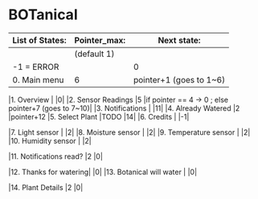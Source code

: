 # BOTanical

|List of States:			|Pointer_max:	|Next state:|
|---------------------|-------------|-----------|
|				              |(default 1)	|
|-1 = ERROR			|		|0|
|0.	Main menu		|6		|pointer+1 (goes to 1~6)|

|1.	Overview		|		|0|
|2.	Sensor Readings		|5		|if pointer == 4 -> 0 ; else pointer+7 (goes to 7~10)|
|3.	Notifications		|		|11|
|4.	Already Watered		|2		|pointer+12
|5.	Select Plant		|TODO		|14|
|6.	Credits			|		|-1|

|7.	Light sensor		|		|2|
|8.	Moisture sensor		|		|2|
|9.	Temperature sensor	|		|2|
|10.	Humidity sensor		|		|2|

|11.	Notifications read?	|2		|0|

|12.	Thanks for watering|			|0|
|13.	Botanical will water	|		|0|

|14.	Plant Details		|2		|0|
